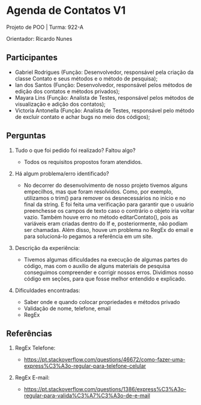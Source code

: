 # Agenda de Contatos V1
Projeto de POO | Turma: 922-A

Orientador: Ricardo Nunes

## Participantes
- Gabriel Rodrigues (Função: Desenvolvedor, responsável pela criação da classe Contato e seus métodos e o método de pesquisa);
- Ian dos Santos (Função: Desenvolvedor, responsável pelos métodos de edição dos contatos e métodos privados);
- Mayara Lins (Função: Analista de Testes, responsável pelos métodos de visualização e adição dos contatos);
- Victoria Antonella (Função: Analista de Testes, responsável pelo método de excluir contato e achar bugs no meio dos códigos);

## Perguntas
1. Tudo o que foi pedido foi realizado? Faltou algo?
    - Todos os requisitos propostos foram atendidos. 

2. Há algum problema/erro identificado?
    - No decorrer do desenvolvimento de nosso projeto tivemos alguns empecilhos, mas que foram resolvidos. Como, por exemplo, utilizamos o trim() para remover os desnecessários no início e no final da string. E foi feita uma verificação para garantir que o usuário preenchesse os campos de texto caso o contrário o objeto iria voltar vazio.
    Também houve erro no método editarContato(), pois as variáveis eram criadas dentro do If e, posteriormente, não podiam ser chamadas. 
    Além disso, houve um problema no RegEx do email e para solucioná-lo pegamos a referência em um site.

3. Descrição da experiência:
    - Tivemos algumas dificuldades na execução de algumas partes do código, mas com o auxílio de alguns materiais de pesquisa conseguimos compreender e corrigir nossos erros. 
    Dividimos nosso código em seções, para que fosse  melhor entendido e explicado.

4. Dificuldades encontradas:
    - Saber onde e quando colocar propriedades e métodos privado
    - Validação de nome, telefone, email
    - RegEx

## Referências
1. RegEx Telefone:
    - https://pt.stackoverflow.com/questions/46672/como-fazer-uma-express%C3%A3o-regular-para-telefone-celular

2. RegEx E-mail:
    - https://pt.stackoverflow.com/questions/1386/express%C3%A3o-regular-para-valida%C3%A7%C3%A3o-de-e-mail